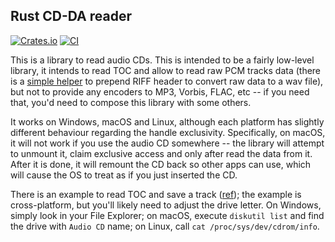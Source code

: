 ## Rust CD-DA reader

[![Crates.io](https://img.shields.io/crates/v/cd-da-reader.svg)](https://crates.io/crates/cd-da-reader)
[![CI](https://github.com/Bloomca/rust-cd-da-reader/actions/workflows/pull-request-workflow.yaml/badge.svg?branch=main)](https://github.com/Bloomca/rust-cd-da-reader/actions/workflows/pull-request-workflow.yaml)

This is a library to read audio CDs. This is intended to be a fairly low-level library, it intends to read TOC and allow to read raw PCM tracks data (there is a [simple helper](https://docs.rs/cd-da-reader/0.1.0/cd_da_reader/struct.CdReader.html#method.create_wav) to prepend RIFF header to convert raw data to a wav file), but not to provide any encoders to MP3, Vorbis, FLAC, etc -- if you need that, you'd need to compose this library with some others.

It works on Windows, macOS and Linux, although each platform has slightly different behaviour regarding the handle exclusivity. Specifically, on macOS, it will not work if you use the audio CD somewhere -- the library will attempt to unmount it, claim exclusive access and only after read the data from it. After it is done, it will remount the CD back so other apps can use, which will cause the OS to treat as if you just inserted the CD.

There is an example to read TOC and save a track ([ref](./examples/read_track.rs)); the example is cross-platform, but you'll likely need to adjust the drive letter. On Windows, simply look in your File Explorer; on macOS, execute `diskutil list` and find the drive with `Audio CD` name; on Linux, call `cat /proc/sys/dev/cdrom/info`.
